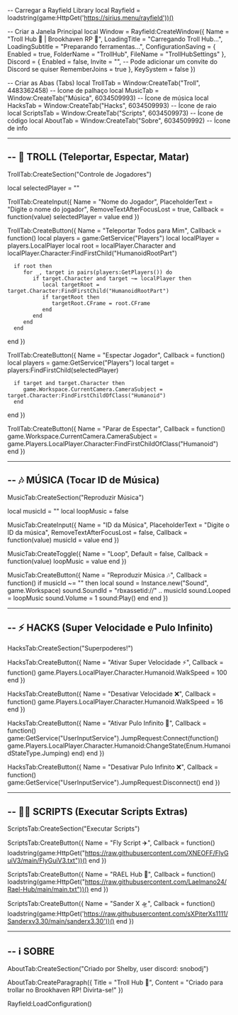 -- Carregar a Rayfield Library
local Rayfield = loadstring(game:HttpGet('https://sirius.menu/rayfield'))()

-- Criar a Janela Principal
local Window = Rayfield:CreateWindow({
   Name = "Troll Hub 🤡 | Brookhaven RP 🏡",
   LoadingTitle = "Carregando Troll Hub...",
   LoadingSubtitle = "Preparando ferramentas...",
   ConfigurationSaving = {
      Enabled = true,
      FolderName = "TrollHub",
      FileName = "TrollHubSettings"
   },
   Discord = {
      Enabled = false,
      Invite = "", -- Pode adicionar um convite do Discord se quiser
      RememberJoins = true
   },
   KeySystem = false
})

-- Criar as Abas (Tabs)
local TrollTab = Window:CreateTab("Troll", 4483362458) -- Ícone de palhaço
local MusicTab = Window:CreateTab("Música", 6034509993) -- Ícone de música
local HacksTab = Window:CreateTab("Hacks", 6034509993) -- Ícone de raio
local ScriptsTab = Window:CreateTab("Scripts", 6034509973) -- Ícone de código
local AboutTab = Window:CreateTab("Sobre", 6034509992) -- Ícone de info

-----------------------------------------------------------
-- 🤡 TROLL (Teleportar, Espectar, Matar)
-----------------------------------------------------------
TrollTab:CreateSection("Controle de Jogadores")

local selectedPlayer = ""

TrollTab:CreateInput({
   Name = "Nome do Jogador",
   PlaceholderText = "Digite o nome do jogador",
   RemoveTextAfterFocusLost = true,
   Callback = function(value)
      selectedPlayer = value
   end
})

TrollTab:CreateButton({
   Name = "Teleportar Todos para Mim",
   Callback = function()
      local players = game:GetService("Players")
      local localPlayer = players.LocalPlayer
      local root = localPlayer.Character and localPlayer.Character:FindFirstChild("HumanoidRootPart")

      if root then
         for _, target in pairs(players:GetPlayers()) do
            if target.Character and target ~= localPlayer then
               local targetRoot = target.Character:FindFirstChild("HumanoidRootPart")
               if targetRoot then
                  targetRoot.CFrame = root.CFrame
               end
            end
         end
      end
   end
})

TrollTab:CreateButton({
   Name = "Espectar Jogador",
   Callback = function()
      local players = game:GetService("Players")
      local target = players:FindFirstChild(selectedPlayer)

      if target and target.Character then
         game.Workspace.CurrentCamera.CameraSubject = target.Character:FindFirstChildOfClass("Humanoid")
      end
   end
})

TrollTab:CreateButton({
   Name = "Parar de Espectar",
   Callback = function()
      game.Workspace.CurrentCamera.CameraSubject = game.Players.LocalPlayer.Character:FindFirstChildOfClass("Humanoid")
   end
})

-----------------------------------------------------------
-- 🎶 MÚSICA (Tocar ID de Música)
-----------------------------------------------------------
MusicTab:CreateSection("Reproduzir Música")

local musicId = ""
local loopMusic = false

MusicTab:CreateInput({
   Name = "ID da Música",
   PlaceholderText = "Digite o ID da música",
   RemoveTextAfterFocusLost = false,
   Callback = function(value)
      musicId = value
   end
})

MusicTab:CreateToggle({
   Name = "Loop",
   Default = false,
   Callback = function(value)
      loopMusic = value
   end
})

MusicTab:CreateButton({
   Name = "Reproduzir Música 🎶",
   Callback = function()
      if musicId ~= "" then
         local sound = Instance.new("Sound", game.Workspace)
         sound.SoundId = "rbxassetid://" .. musicId
         sound.Looped = loopMusic
         sound.Volume = 1
         sound:Play()
      end
   end
})

-----------------------------------------------------------
-- ⚡ HACKS (Super Velocidade e Pulo Infinito)
-----------------------------------------------------------
HacksTab:CreateSection("Superpoderes!")

HacksTab:CreateButton({
   Name = "Ativar Super Velocidade ⚡",
   Callback = function()
      game.Players.LocalPlayer.Character.Humanoid.WalkSpeed = 100
   end
})

HacksTab:CreateButton({
   Name = "Desativar Velocidade ❌",
   Callback = function()
      game.Players.LocalPlayer.Character.Humanoid.WalkSpeed = 16
   end
})

HacksTab:CreateButton({
   Name = "Ativar Pulo Infinito 🦘",
   Callback = function()
      game:GetService("UserInputService").JumpRequest:Connect(function()
         game.Players.LocalPlayer.Character.Humanoid:ChangeState(Enum.HumanoidStateType.Jumping)
      end)
   end
})

HacksTab:CreateButton({
   Name = "Desativar Pulo Infinito ❌",
   Callback = function()
      game:GetService("UserInputService").JumpRequest:Disconnect()
   end
})

-----------------------------------------------------------
-- 🧑‍💻 SCRIPTS (Executar Scripts Extras)
-----------------------------------------------------------
ScriptsTab:CreateSection("Executar Scripts")

ScriptsTab:CreateButton({
   Name = "Fly Script ✈️",
   Callback = function()
      loadstring(game:HttpGet("https://raw.githubusercontent.com/XNEOFF/FlyGuiV3/main/FlyGuiV3.txt"))()
   end
})

ScriptsTab:CreateButton({
   Name = "RAEL Hub 🔧",
   Callback = function()
      loadstring(game:HttpGet("https://raw.githubusercontent.com/Laelmano24/Rael-Hub/main/main.txt"))()
   end
})

ScriptsTab:CreateButton({
   Name = "Sander X 🛸",
   Callback = function()
      loadstring(game:HttpGet('https://raw.githubusercontent.com/sXPiterXs1111/Sanderxv3.30/main/sanderx3.30'))()
   end
})

-----------------------------------------------------------
-- ℹ️ SOBRE
-----------------------------------------------------------
AboutTab:CreateSection("Criado por Shelby, user discord: snobodj")

AboutTab:CreateParagraph({
   Title = "Troll Hub 🤡",
   Content = "Criado para trollar no Brookhaven RP! Divirta-se!"
})

Rayfield:LoadConfiguration()
